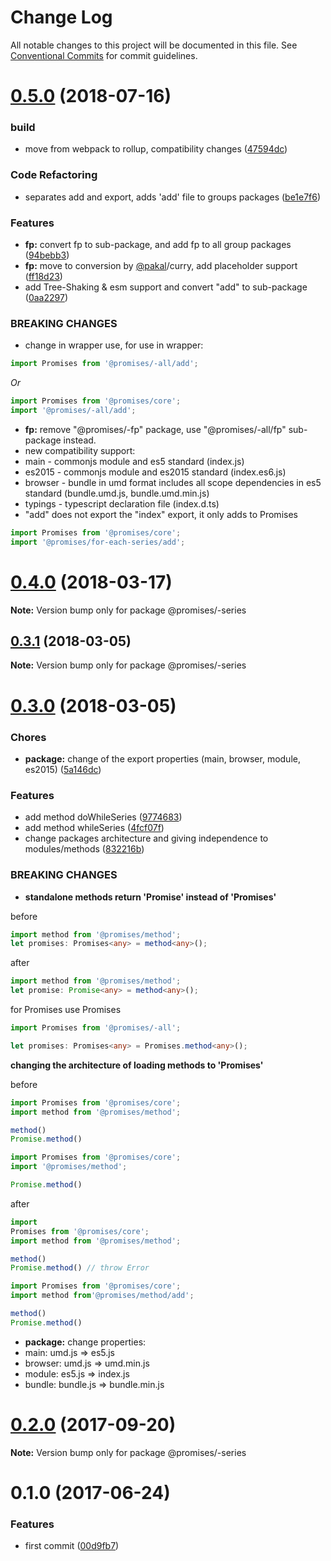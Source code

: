 # Change Log

All notable changes to this project will be documented in this file.
See [Conventional Commits](https://conventionalcommits.org) for commit guidelines.

<a name="0.5.0"></a>
# [0.5.0](https://github.com/yisraelx/promises/compare/v0.4.0...v0.5.0) (2018-07-16)


### build

* move from webpack to rollup, compatibility changes ([47594dc](https://github.com/yisraelx/promises/commit/47594dc))


### Code Refactoring

* separates add and export, adds 'add' file to groups packages ([be1e7f6](https://github.com/yisraelx/promises/commit/be1e7f6))


### Features

* **fp:** convert fp to sub-package, and add fp to all group packages ([94bebb3](https://github.com/yisraelx/promises/commit/94bebb3))
* **fp:** move to conversion by [@pakal](https://github.com/pakal)/curry, add placeholder support ([ff18d23](https://github.com/yisraelx/promises/commit/ff18d23))
* add Tree-Shaking & esm support and convert "add" to sub-package ([0aa2297](https://github.com/yisraelx/promises/commit/0aa2297))


### BREAKING CHANGES

* change in wrapper use, for use in wrapper:
```typescript
import Promises from '@promises/-all/add';
```
*Or*
```typescript
import Promises from '@promises/core';
import '@promises/-all/add';
```
* **fp:** remove "@promises/-fp" package, use "@promises/-all/fp" sub-package instead.
* new compatibility support:
* main - commonjs module and es5 standard (index.js)
* es2015 - commonjs module and es2015 standard (index.es6.js)
* browser - bundle in umd format includes all scope dependencies in es5 standard (bundle.umd.js, bundle.umd.min.js)
* typings - typescript declaration file (index.d.ts)
* "add" does not export the "index" export, it only adds to Promises
```ts
import Promises from '@promises/core';
import '@promises/for-each-series/add';
```




<a name="0.4.0"></a>
# [0.4.0](https://github.com/yisraelx/promises/compare/v0.3.1...v0.4.0) (2018-03-17)




**Note:** Version bump only for package @promises/-series

<a name="0.3.1"></a>
## [0.3.1](https://github.com/yisraelx/promises/compare/v0.3.0...v0.3.1) (2018-03-05)




**Note:** Version bump only for package @promises/-series

<a name="0.3.0"></a>
# [0.3.0](https://github.com/yisraelx/promises/compare/v0.2.0...v0.3.0) (2018-03-05)


### Chores

* **package:** change of the export properties (main, browser, module, es2015) ([5a146dc](https://github.com/yisraelx/promises/commit/5a146dc))


### Features

* add method doWhileSeries ([9774683](https://github.com/yisraelx/promises/commit/9774683))
* add method whileSeries ([4fcf07f](https://github.com/yisraelx/promises/commit/4fcf07f))
* change packages architecture and giving independence to modules/methods ([832216b](https://github.com/yisraelx/promises/commit/832216b))


### BREAKING CHANGES

* **standalone methods return 'Promise' instead of 'Promises'**

before
```ts
import method from '@promises/method';
let promises: Promises<any> = method<any>();
```

after
```ts
import method from '@promises/method';
let promise: Promise<any> = method<any>();
```

for Promises use Promises
```ts
import Promises from '@promises/-all';

let promises: Promises<any> = Promises.method<any>();
```
**changing the architecture of loading methods to 'Promises'**

before
```ts
import Promises from '@promises/core';
import method from '@promises/method';

method()
Promise.method()
```
```ts
import Promises from '@promises/core';
import '@promises/method';

Promise.method()
```

after
```ts
import
Promises from '@promises/core';
import method from '@promises/method';

method()
Promise.method() // throw Error
```
```ts
import Promises from '@promises/core';
import method from'@promises/method/add';

method()
Promise.method()
```
* **package:** change properties:
* main: umd.js => es5.js
* browser: umd.js => umd.min.js
* module: es5.js => index.js
* bundle: bundle.js => bundle.min.js




<a name="0.2.0"></a>
# [0.2.0](https://github.com/yisraelx/promises/compare/v0.1.0...v0.2.0) (2017-09-20)




**Note:** Version bump only for package @promises/-series

<a name="0.1.0"></a>
# 0.1.0 (2017-06-24)


### Features

* first commit ([00d9fb7](https://github.com/yisraelx/promises/commit/00d9fb7))
